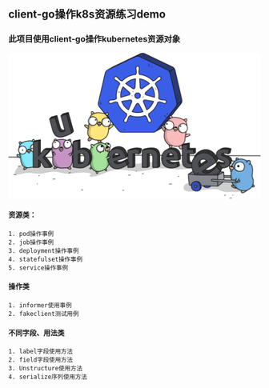 ## client-go操作k8s资源练习demo

### 此项目使用client-go操作kubernetes资源对象
![](https://github.com/googs1025/k8s-client-go-api-demo/blob/main/image/modb_20211018_a440841c-2ff3-11ec-9bb3-fa163eb4f6be.png?raw=true)

#### 资源类：
```bigquery
1. pod操作事例
2. job操作事例
3. deployment操作事例
4. statefulset操作事例
5. service操作事例
```
#### 操作类
```bigquery
1. informer使用事例
2. fakeclient测试用例
```

#### 不同字段、用法类
```bigquery
1. label字段使用方法
2. field字段使用方法
3. Unstructure使用方法
4. serialize序列使用方法
```





